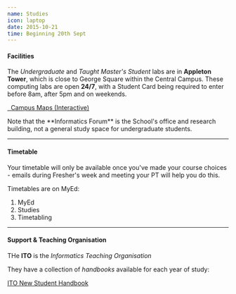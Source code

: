 ```yaml
---
name: Studies
icon: laptop
date: 2015-10-21
time: Beginning 20th Sept
---
```



<!--
image: campus-maps-central.png
-->


#### Facilities

The *Undergraduate* and *Taught Master's Student* labs are in **Appleton Tower**,
which is close to George Square within the Central Campus. These computing labs
are open **24/7**, with a Student Card being required to enter before 8am, after 5pm and on weekends.

<a href="http://www.ed.ac.uk/maps/maps"
class="btn btn-info">
<i class="fa fa-map-o"></i>&nbsp;
Campus Maps (Interactive)
</a>

<span class="muted" markdown>
    Note that the **Informatics Forum** is the School's office and research building, not a general
    study space for undergraduate students.
</span>

---

#### Timetable

Your timetable will only be available once you've made your course choices - 
emails during Fresher's week and meeting your PT will help you do this.

Timetables are on MyEd:

<ol class="breadcrumb">
  <li>MyEd</li>
  <li>Studies</li>
  <li>Timetabling</li>
</ol>

---

#### Support & Teaching Organisation

THe **ITO** is the *Informatics Teaching Organisation*

They have a collection of *handbooks* available for each year of study:

<a href="http://web.inf.ed.ac.uk/infweb/student-services/ito/students/new-students"
class="btn btn-default">
ITO New Student Handbook
</a>

